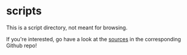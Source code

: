 # scripts

This is a script directory, not meant for browsing.

If you're interested, go have a look at the
[sources]( https://github.com/hb9kns/hb9kns.github.io/tree/master/bin )
in the corresponding Github repo!

